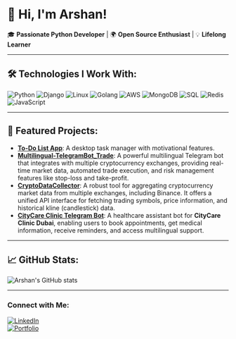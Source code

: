 # 👋 Hi, I'm Arshan!

🎓 **Passionate Python Developer** | 🌍 **Open Source Enthusiast** | 💡 **Lifelong Learner**

---

## 🛠️ Technologies I Work With:
![Python](https://img.shields.io/badge/Python-3776AB?style=for-the-badge&logo=python&logoColor=white)
![Django](https://img.shields.io/badge/Django-092E20?style=for-the-badge&logo=django&logoColor=white)
![Linux](https://img.shields.io/badge/Linux-FCC624?style=for-the-badge&logo=linux&logoColor=black)
![Golang](https://img.shields.io/badge/Go-00ADD8?style=for-the-badge&logo=go&logoColor=white)
![AWS](https://img.shields.io/badge/AWS-232F3E?style=for-the-badge&logo=amazon-aws&logoColor=white)
![MongoDB](https://img.shields.io/badge/MongoDB-47A248?style=for-the-badge&logo=mongodb&logoColor=white)
![SQL](https://img.shields.io/badge/SQL-4479A1?style=for-the-badge&logo=amazon-rds&logoColor=white)
![Redis](https://img.shields.io/badge/Redis-DC382D?style=for-the-badge&logo=redis&logoColor=white)
![JavaScript](https://img.shields.io/badge/JavaScript-F7DF1E?style=for-the-badge&logo=javascript&logoColor=black)

---

## 🌟 Featured Projects:
- **[To-Do List App](https://github.com/Acourages/todo-app)**: A desktop task manager with motivational features.
- **[Multilingual-TelegramBot_Trade](https://github.com/Acourages/telegram-trade-bot)**: A powerful multilingual Telegram bot that integrates with multiple cryptocurrency exchanges, providing real-time market data, automated trade execution, and risk management features like stop-loss and take-profit.
- **[CryptoDataCollector](https://github.com/Acourages/crypto-data-collector)**: A robust tool for aggregating cryptocurrency market data from multiple exchanges, including Binance. It offers a unified API interface for fetching trading symbols, price information, and historical kline (candlestick) data.
- **[CityCare Clinic Telegram Bot](https://github.com/Acourages/citycare-telegram-bot)**: A healthcare assistant bot for **CityCare Clinic Dubai**, enabling users to book appointments, get medical information, receive reminders, and access multilingual support.

---

## 📈 GitHub Stats:
![Arshan's GitHub stats](https://github-readme-stats.vercel.app/api?username=Acourages&show_icons=true&theme=radical)

---

### Connect with Me:
[![LinkedIn](https://img.shields.io/badge/LinkedIn-0A66C2?style=for-the-badge&logo=linkedin&logoColor=white)](https://linkedin.com/in/arshan-hosseinlar)  
[![Portfolio](https://img.shields.io/badge/Portfolio-000000?style=for-the-badge&logo=portfolio&logoColor=white)](https://your-portfolio-link.com)

